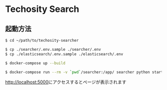 # Techosity Search

## 起動方法
```bash
$ cd ~/path/to/techosity-searcher

$ cp ./searcher/.env.sample ./searcher/.env
$ cp ./elasticsearch/.env.sample ./elasticsearch/.env

$ docker-compose up --build

$ docker-compose run --rm -v `pwd`/searcher:/app/ searcher python start_flask.py
```
[http://localhost:5000](http://localhost:5000)にアクセスするとページが表示されます
